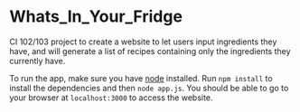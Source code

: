 # Whats_In_Your_Fridge

CI 102/103 project to create a website to let users input ingredients they have, and will generate a list of recipes containing only the ingredients they currently have. 

To run the app, make sure you have [node](https://nodejs.org/en/) installed. Run `npm install` to install the dependencies and then `node app.js`. You should be able to go to your browser at `localhost:3000` to access the website.